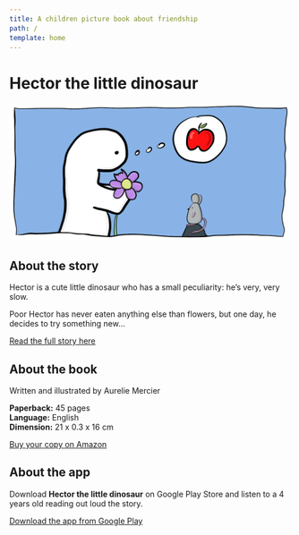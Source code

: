 ```yaml
---
title: A children picture book about friendship
path: /
template: home
---
```


# Hector the little dinosaur

![Cover](../images/Hector-the-little-dinosaur.png)

## About the story

Hector is a cute little dinosaur who has a small peculiarity:
he’s very, very slow.

Poor Hector has never eaten anything else than flowers, but one day, he decides to try something new…

[Read the full story here](/hector)

## About the book

Written and illustrated by Aurelie Mercier

**Paperback:** 45 pages  
**Language:** English  
**Dimension:** 21 x 0.3 x 16 cm

[Buy your copy on Amazon](https://www.amazon.co.uk/Hector-little-dinosaur-Aurelie-Mercier/dp/B0875XQQ5L/ref=sr_1_1?crid=2G9KT23A1032U&dchild=1&keywords=hector+the+little+dinosaur&qid=1588351717&sprefix=hector+the+litt%2Caps%2C-1&sr=8-1)

## About the app

Download **Hector the little dinosaur** on Google Play Store and listen to a 4 years old reading out loud the story.

[Download the app from Google Play](https://play.google.com/store/apps/details?id=hector.the.little.dinosaur)
